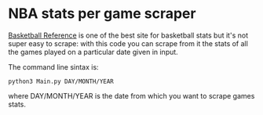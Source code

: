 # NBA stats per game scraper

[Basketball Reference](https://www.basketball-reference.com/) is one of the best site for basketball stats but it's not super easy to scrape: with this code you can scrape from it the stats of all the games played on a particular date given in input.

The command line sintax is:
```
python3 Main.py DAY/MONTH/YEAR
```

where DAY/MONTH/YEAR is the date from which you want to scrape games stats.
